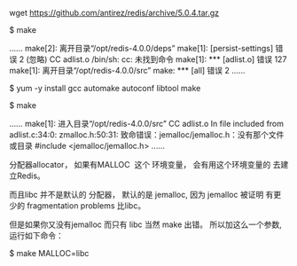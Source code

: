 wget https://github.com/antirez/redis/archive/5.0.4.tar.gz

$ make

......
make[2]: 离开目录“/opt/redis-4.0.0/deps”
make[1]: [persist-settings] 错误 2 (忽略)
    CC adlist.o
/bin/sh: cc: 未找到命令
make[1]: *** [adlist.o] 错误 127
make[1]: 离开目录“/opt/redis-4.0.0/src”
make: *** [all] 错误 2
......

$ yum -y install gcc automake autoconf libtool make 

$ make

......
make[1]: 进入目录“/opt/redis-4.0.0/src”
    CC adlist.o
In file included from adlist.c:34:0:
zmalloc.h:50:31: 致命错误：jemalloc/jemalloc.h：没有那个文件或目录
 #include <jemalloc/jemalloc.h>
......

分配器allocator， 如果有MALLOC  这个 环境变量， 会有用这个环境变量的 去建立Redis。

而且libc 并不是默认的 分配器， 默认的是 jemalloc, 因为 jemalloc 被证明 有更少的 fragmentation problems 比libc。

但是如果你又没有jemalloc 而只有 libc 当然 make 出错。 所以加这么一个参数,运行如下命令：

$ make MALLOC=libc